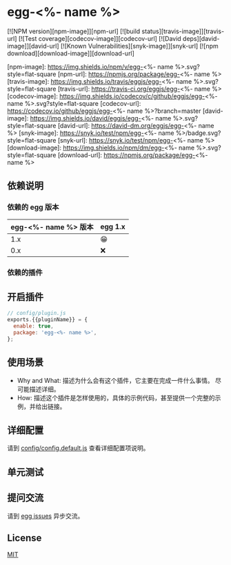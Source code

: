 # egg-<%- name %>

[![NPM version][npm-image]][npm-url]
[![build status][travis-image]][travis-url]
[![Test coverage][codecov-image]][codecov-url]
[![David deps][david-image]][david-url]
[![Known Vulnerabilities][snyk-image]][snyk-url]
[![npm download][download-image]][download-url]

[npm-image]: https://img.shields.io/npm/v/egg-<%- name %>.svg?style=flat-square
[npm-url]: https://npmjs.org/package/egg-<%- name %>
[travis-image]: https://img.shields.io/travis/eggjs/egg-<%- name %>.svg?style=flat-square
[travis-url]: https://travis-ci.org/eggjs/egg-<%- name %>
[codecov-image]: https://img.shields.io/codecov/c/github/eggjs/egg-<%- name %>.svg?style=flat-square
[codecov-url]: https://codecov.io/github/eggjs/egg-<%- name %>?branch=master
[david-image]: https://img.shields.io/david/eggjs/egg-<%- name %>.svg?style=flat-square
[david-url]: https://david-dm.org/eggjs/egg-<%- name %>
[snyk-image]: https://snyk.io/test/npm/egg-<%- name %>/badge.svg?style=flat-square
[snyk-url]: https://snyk.io/test/npm/egg-<%- name %>
[download-image]: https://img.shields.io/npm/dm/egg-<%- name %>.svg?style=flat-square
[download-url]: https://npmjs.org/package/egg-<%- name %>

<!--
Description here.
-->

## 依赖说明

### 依赖的 egg 版本

egg-<%- name %> 版本 | egg 1.x
--- | ---
1.x | 😁
0.x | ❌

### 依赖的插件
<!--

如果有依赖其它插件，请在这里特别说明。如

- security
- multipart

-->

## 开启插件

```js
// config/plugin.js
exports.{{pluginName}} = {
  enable: true,
  package: 'egg-<%- name %>',
};
```

## 使用场景

- Why and What: 描述为什么会有这个插件，它主要在完成一件什么事情。
尽可能描述详细。
- How: 描述这个插件是怎样使用的，具体的示例代码，甚至提供一个完整的示例，并给出链接。

## 详细配置

请到 [config/config.default.js](config/config.default.js) 查看详细配置项说明。

## 单元测试

<!-- 描述如何在单元测试中使用此插件，例如 schedule 如何触发。无则省略。-->

## 提问交流

请到 [egg issues](https://github.com/eggjs/egg/issues) 异步交流。

## License

[MIT](LICENSE)
